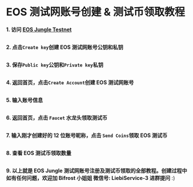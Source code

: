 # EOS 测试网账号创建 & 测试币领取教程

**1. 访问 [EOS Jungle Testnet](https://api.monitor3.jungletestnet.io/#home)**

<img :src="$withBase('/zh/eos-testnet-account-register/eos-testnet-account-register-01.png')" alt="" />

**2. 点击`Create key`创建 EOS 测试网账号公钥和私钥**

<img :src="$withBase('/zh/eos-testnet-account-register/eos-testnet-account-register-02.png')" alt="" />

**3. 保存`Public key`公钥和`Private key`私钥**

<img :src="$withBase('/zh/eos-testnet-account-register/eos-testnet-account-register-03.png')" alt="" />

**4. 返回首页，点击`Create Account`创建 EOS 测试网账号**

<img :src="$withBase('/zh/eos-testnet-account-register/eos-testnet-account-register-04.png')" alt="" />

**5. 输入账号信息**

<img :src="$withBase('/zh/eos-testnet-account-register/eos-testnet-account-register-05.png')" alt="" />

**6. 返回首页，点击 `Faucet` 水龙头领取测试币**

<img :src="$withBase('/zh/eos-testnet-account-register/eos-testnet-account-register-06.png')" alt="" />

**7. 输入刚才创建好的 12 位账号昵称，点击 `Send Coins`领取 EOS 测试币**

<img :src="$withBase('/zh/eos-testnet-account-register/eos-testnet-account-register-07.png')" alt="" />

**8. 查看 EOS 测试币领取数量**

<img :src="$withBase('/zh/eos-testnet-account-register/eos-testnet-account-register-08.png')" alt="" />

**9. 以上就是 EOS Jungle 测试网账号注册及测试币领取的全部教程。创建过程中如有任何问题，欢迎加 Bifrost 小姐姐 微信号: LiebiService-3 进群提问** :)